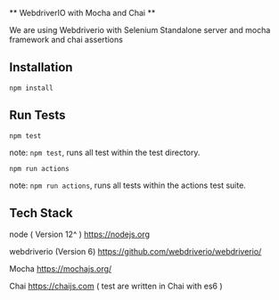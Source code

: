 ** WebdriverIO with Mocha and Chai **

We are using Webdriverio with Selenium Standalone server and mocha framework and chai assertions

Installation
------------
`npm install`

Run Tests
---------
`npm test`

note: `npm test`, runs all test within the test directory.

`npm run actions`

note: `npm run actions`, runs all tests within the actions test suite.

Tech Stack
-------------
node ( Version 12^ ) <https://nodejs.org>

webdriverio (Version 6) <https://github.com/webdriverio/webdriverio/>

Mocha <https://mochajs.org/>

Chai <https://chaijs.com> ( test are written in Chai with es6 )